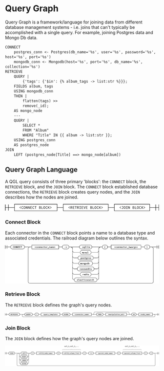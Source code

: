 Query Graph
===========

Query Graph is a framework/language for joining data from different
database management systems - i.e. joins that can't typically be 
accomplished with a single query. For example, joining Postgres data
and Mongo Db data.


```
CONNECT
    postgres_conn <- Postgres(db_name='%s', user='%s', password='%s', host='%s', port='%s')
    mongodb_conn <- Mongodb(host='%s', port='%s', db_name='%s', collection='%s')
RETRIEVE
    QUERY |
        {'tags': {'$in': {% album_tags -> list:str %}}};
    FIELDS album, tags
    USING mongodb_conn
    THEN |
        flatten(tags) >>
        remove(_id);
    AS mongo_node
    ---
    QUERY |
        SELECT *
        FROM "Album"
        WHERE "Title" IN {{ album -> list:str }};
    USING postgres_conn
    AS postgres_node
JOIN
    LEFT (postgres_node[Title] ==> mongo_node[album])
```

## Query Graph Language

A QGL query consists of three primary 'blocks': the `CONNECT` block, 
the `RETRIEVE` block, and the `JOIN` block. The `CONNECT` block 
established database connections, the `RETRIEVE` block creates query
nodes, and the `JOIN` describes how the nodes are joined.

![QGL Syntax Railroad Diagram](docs/_static/images/qgl_syntax.png)

### Connect Block

Each connector in the `CONNECT` block points a name to a database
type and associated credentials. The railroad diagram below outlines
the syntax.

![Connect Block Railroad Diagram](docs/_static/images/connect_block.png)

### Retrieve Block

The `RETRIEVE` block defines the graph's query nodes.

![Retrieve Block Railroad Diagram](docs/_static/images/retrieve_block.png)

### Join Block

The `JOIN` block defines how the graph's query nodes are joined.

![Join Block Railroad Diagram](docs/_static/images/join_block.png)
